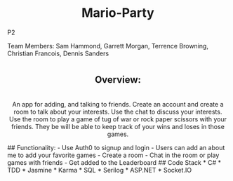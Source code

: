 ## <h1 align="center">Mario-Party</h1>
P2

Team Members: Sam Hammond, Garrett Morgan, Terrence Browning, Christian Francois, Dennis Sanders

# <h2 align="center"> Overview: </h2>
<p align="center">
<br>
An app for adding, and talking to friends. Create an account and create a room to talk about your interests. Use the chat to discuss your interests. Use the room to play a game of tug of war or rock paper scissors with your friends. They be will be able to keep track of your wins and loses in those games.
</p>
## Functionality:
- Use Auth0 to signup and login
- Users can add an about me to add your favorite games
- Create a room
- Chat in the room or play games with friends
- Get added to the Leaderboard
## Code Stack
* C#
* TDD
* Jasmine
* Karma
* SQL 
* Serilog 
* ASP.NET
* Socket.IO
